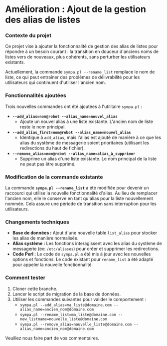 # Amélioration : Ajout de la gestion des alias de listes

### Contexte du projet

Ce projet vise à ajouter la fonctionnalité de gestion des alias de listes pour répondre à un besoin courant : la transition en douceur d'anciens noms de listes vers de nouveaux, plus cohérents, sans perturber les utilisateurs existants.

Actuellement, la commande `sympa.pl --rename_list` remplace le nom de liste, ce qui peut entraîner des problèmes de délivrabilité pour les utilisateurs qui continuent d'utiliser l'ancien nom.

### Fonctionnalités ajoutées

Trois nouvelles commandes ont été ajoutées à l'utilitaire `sympa.pl` :

* **`--add_alias=nom@robot --alias_name=nouvel_alias`**
    * Ajoute un nouvel alias à une liste existante. L'ancien nom de liste reste le nom principal.
* **`--add_alias_first=nom@robot --alias_name=nouvel_alias`**
    * Identique à `add_alias`, mais l'alias est ajouté de manière à ce que les alias du système de messagerie soient prioritaires (utilisant les redirections du haut de fichier).
* **`--remove_alias=nom@robot --alias_name=alias_à_supprimer`**
    * Supprime un alias d'une liste existante. Le nom principal de la liste ne peut pas être supprimé.

### Modification de la commande existante

La commande **`sympa.pl --rename_list`** a été modifiée pour devenir un raccourci qui utilise la nouvelle fonctionnalité d'alias. Au lieu de remplacer l'ancien nom, elle le conserve en tant qu'alias pour la liste nouvellement nommée. Cela assure une période de transition sans interruption pour les utilisateurs.

### Changements techniques

* **Base de données :** Ajout d'une nouvelle table `list_alias` pour stocker les alias de manière normalisée.
* **Alias système :** Les fonctions interagissent avec les alias du système de messagerie (ex: `/etc/aliases`) pour créer et supprimer les redirections.
* **Code Perl :** Le code de `sympa.pl` a été mis à jour avec les nouvelles options et fonctions. Le code existant pour `rename_list` a été adapté pour appeler la nouvelle fonctionnalité.

### Comment tester

1.  Cloner cette branche.
2.  Lancer le script de migration de la base de données.
3.  Utiliser les commandes suivantes pour valider le comportement :
    * `sympa.pl --add_alias=ma_liste@domaine.com --alias_name=ancien_nom@domaine.com`
    * `sympa.pl --rename_list=ma_liste@domaine.com --new_listname=nouvelle_liste@domaine.com`
    * `sympa.pl --remove_alias=nouvelle_liste@domaine.com --alias_name=ancien_nom@domaine.com`

Veuillez nous faire part de vos commentaires.
